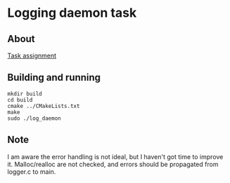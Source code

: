 # Logging daemon task

## About
[Task assignment](https://github.com/Cropi/task)

## Building and running
```
mkdir build
cd build
cmake ../CMakeLists.txt
make
sudo ./log_daemon
```

## Note
I am aware the error handling is not ideal, but I haven't got time to improve it.
Malloc/realloc are not checked, and errors should be propagated from logger.c to main.